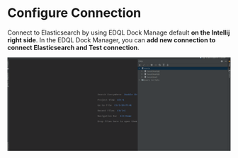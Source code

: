 # Configure Connection

Connect to Elasticsearch by using EDQL Dock Manage default **on the Intellij right side**. In the EDQL Dock Manager, you can **add new connection to connect Elasticsearch and Test connection**.

![](../.gitbook/assets/new-connection.gif)
